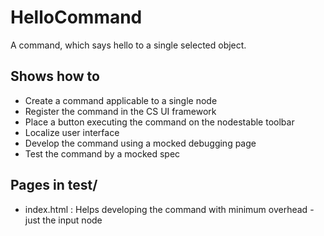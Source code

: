 # HelloCommand

A command, which says hello to a single selected object.

## Shows how to

* Create a command applicable to a single node
* Register the command in the CS UI framework
* Place a button executing the command on the nodestable toolbar
* Localize user interface
* Develop the command using a mocked debugging page
* Test the command by a mocked spec

## Pages in test/

* index.html
  : Helps developing the command with minimum overhead - just the input node
